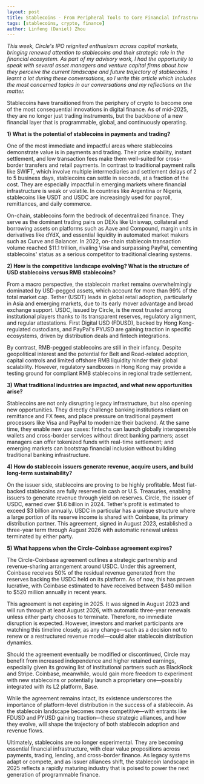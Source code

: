 ```yaml
---
layout: post
title: Stablecoins - From Peripheral Tools to Core Financial Infrastructure
tags: [stablecoins, crypto, finance]
author: Linfeng (Daniel) Zhou
---
```

*This week, Circle's IPO reignited enthusiasm across capital markets, bringing renewed attention 
to stablecoins and their strategic role in the financial ecosystem. As part of my advisory work, 
I had the opportunity to speak with several asset managers and venture capital firms about how 
they perceive the current landscape and future trajectory of stablecoins. I learnt a lot during 
these conversations, so I write this article which includes the most concerned topics in our conversations and my reflections on the matter.*

Stablecoins have transitioned from the periphery of crypto to become one of the most consequential innovations in digital finance. As of mid-2025, they are no longer just trading instruments, but the backbone of a new financial layer that is programmable, global, and continuously operating.

**1) What is the potential of stablecoins in payments and trading?**

One of the most immediate and impactful areas where stablecoins demonstrate value is in payments and trading. Their price stability, instant settlement, and low transaction fees make them well-suited for cross-border transfers and retail payments. In contrast to traditional payment rails like SWIFT, which involve multiple intermediaries and settlement delays of 2 to 5 business days, stablecoins can settle in seconds, at a fraction of the cost. They are especially impactful in emerging markets where financial infrastructure is weak or volatile. In countries like Argentina or Nigeria, stablecoins like USDT and USDC are increasingly used for payroll, remittances, and daily commerce.

On-chain, stablecoins form the bedrock of decentralized finance. They serve as the dominant trading pairs on DEXs like Uniswap, collateral and borrowing assets on platforms such as Aave and Compound, margin units in derivatives like dYdX, and essential liquidity in automated market makers such as Curve and Balancer. In 2022, on-chain stablecoin transaction volume reached $11.1 trillion, rivaling Visa and surpassing PayPal, cementing stablecoins' status as a serious competitor to traditional clearing systems.

**2) How is the competitive landscape evolving? What is the structure of USD stablecoins versus RMB stablecoins?**

From a macro perspective, the stablecoin market remains overwhelmingly dominated by USD-pegged assets, which account for more than 99% of the total market cap. Tether (USDT) leads in global retail adoption, particularly in Asia and emerging markets, due to its early mover advantage and broad exchange support. USDC, issued by Circle, is the most trusted among institutional players thanks to its transparent reserves, regulatory alignment, and regular attestations. First Digital USD (FDUSD), backed by Hong Kong-regulated custodians, and PayPal's PYUSD are gaining traction in specific ecosystems, driven by distribution deals and fintech integrations.

By contrast, RMB-pegged stablecoins are still in their infancy. Despite geopolitical interest and the potential for Belt and Road-related adoption, capital controls and limited offshore RMB liquidity hinder their global scalability. However, regulatory sandboxes in Hong Kong may provide a testing ground for compliant RMB stablecoins in regional trade settlement.

**3) What traditional industries are impacted, and what new opportunities arise?**

Stablecoins are not only disrupting legacy infrastructure, but also opening new opportunities. They directly challenge banking institutions reliant on remittance and FX fees, and place pressure on traditional payment processors like Visa and PayPal to modernize their backend. At the same time, they enable new use cases: fintechs can launch globally interoperable wallets and cross-border services without direct banking partners; asset managers can offer tokenized funds with real-time settlement; and emerging markets can bootstrap financial inclusion without building traditional banking infrastructure.

**4) How do stablecoin issuers generate revenue, acquire users, and build long-term sustainability?**

On the issuer side, stablecoins are proving to be highly profitable. Most fiat-backed stablecoins are fully reserved in cash or U.S. Treasuries, enabling issuers to generate revenue through yield on reserves. Circle, the issuer of USDC, earned over $1.6 billion in 2024. Tether's profit is estimated to exceed $3 billion annually. USDC in particular has a unique structure where a large portion of its reserve income is shared with Coinbase, its primary distribution partner. This agreement, signed in August 2023, established a three-year term through August 2026 with automatic renewal unless terminated by either party.

**5) What happens when the Circle-Coinbase agreement expires?**

The Circle-Coinbase agreement outlines a strategic partnership and revenue-sharing arrangement around USDC. Under this agreement, Coinbase receives 50% of the residual revenue generated from the reserves backing the USDC held on its platform. As of now, this has proven lucrative, with Coinbase estimated to have received between $480 million to $520 million annually in recent years.

This agreement is not expiring in 2025. It was signed in August 2023 and will run through at least August 2026, with automatic three-year renewals unless either party chooses to terminate. Therefore, no immediate disruption is expected. However, investors and market participants are watching this timeline closely, as any change—such as a decision not to renew or a restructured revenue model—could alter stablecoin distribution dynamics.

Should the agreement eventually be modified or discontinued, Circle may benefit from increased independence and higher retained earnings, especially given its growing list of institutional partners such as BlackRock and Stripe. Coinbase, meanwhile, would gain more freedom to experiment with new stablecoins or potentially launch a proprietary one—possibly integrated with its L2 platform, Base.

While the agreement remains intact, its existence underscores the importance of platform-level distribution in the success of a stablecoin. As the stablecoin landscape becomes more competitive—with entrants like FDUSD and PYUSD gaining traction—these strategic alliances, and how they evolve, will shape the trajectory of both stablecoin adoption and revenue flows.

Ultimately, stablecoins are no longer experimental. They are becoming essential financial infrastructure, with clear value propositions across payments, trading, lending, and cross-border finance. As legacy systems adapt or compete, and as issuer alliances shift, the stablecoin landscape in 2025 reflects a rapidly maturing industry that is poised to power the next generation of programmable finance. 